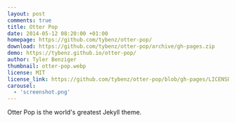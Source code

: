 ```yaml
---
layout: post
comments: true
title: Otter Pop
date: 2014-05-12 08:20:00 +01:00
homepage: https://github.com/tybenz/otter-pop/
download: https://github.com/tybenz/otter-pop/archive/gh-pages.zip
demo: https://tybenz.github.io/otter-pop/
author: Tyler Benziger
thumbnail: otter-pop.webp
license: MIT
license_link: https://github.com/tybenz/otter-pop/blob/gh-pages/LICENSE.txt
carousel:
  - 'screenshot.png'
---
```


Otter Pop is the world's greatest Jekyll theme.
